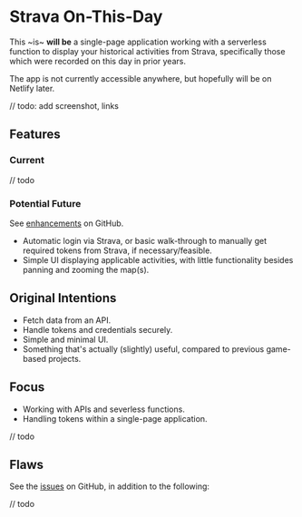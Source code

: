 # Strava On-This-Day

This ~is~ **will be** a single-page application working with a serverless function to display your historical activities from Strava, specifically those which were recorded on this day in prior years.

The app is not currently accessible anywhere, but hopefully will be on Netlify later.

// todo: add screenshot, links

## Features

### Current

// todo

### Potential Future

See [enhancements](https://github.com/kr-matthews/strava-on-this-day/issues?q=is%3Aissue+is%3Aopen+label%3Aenhancement) on GitHub.

- Automatic login via Strava, or basic walk-through to manually get required tokens from Strava, if necessary/feasible.
- Simple UI displaying applicable activities, with little functionality besides panning and zooming the map(s).

## Original Intentions

- Fetch data from an API.
- Handle tokens and credentials securely.
- Simple and minimal UI.
- Something that's actually (slightly) useful, compared to previous game-based projects.

## Focus

- Working with APIs and severless functions.
- Handling tokens within a single-page application.

// todo

## Flaws

See the [issues](https://github.com/kr-matthews/strava-on-this-day/issues) on GitHub, in addition to the following:

// todo
